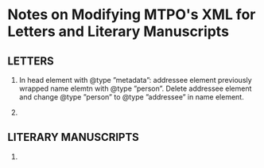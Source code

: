 # Notes on Modifying MTPO's XML for Letters and Literary Manuscripts

## LETTERS

1. In head element with @type ”metadata”: addressee element previously wrapped name elemtn with @type ”person”. Delete addressee element and change @type ”person” to @type ”addressee” in name element.

2.

## LITERARY MANUSCRIPTS

1.
